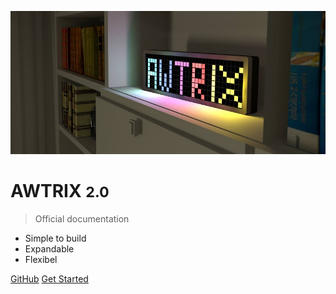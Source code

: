 ![logo](assets/awtrixbanner.jpg)

# AWTRIX <small>2.0</small>

> Official documentation

* Simple to build
* Expandable
* Flexibel


[GitHub](https://github.com/awtrix/awtrix)
[Get Started](README)
